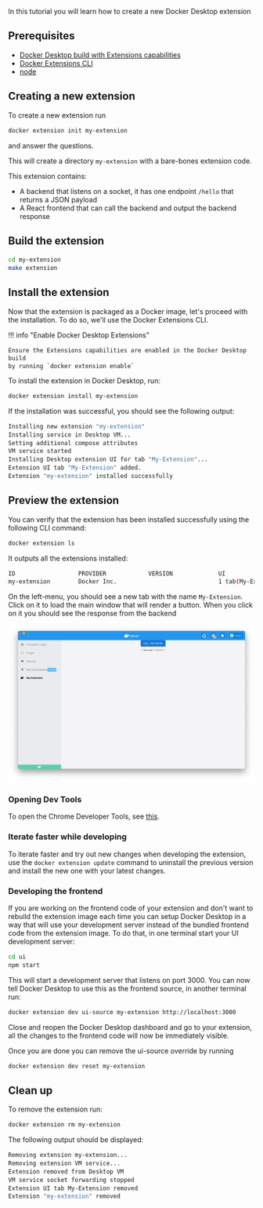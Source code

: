 In this tutorial you will learn how to create a new Docker Desktop extension

## Prerequisites

- [Docker Desktop build with Extensions capabilities](https://github.com/docker/desktop-extension-samples/releases/)
- [Docker Extensions CLI](https://github.com/docker/desktop-extension-samples/releases/)
- [node](https://nodejs.org)

## Creating a new extension

To create a new extension run

```bash
docker extension init my-extension
```

and answer the questions.

This will create a directory `my-extension` with a bare-bones extension code.

This extension contains:

- A backend that listens on a socket, it has one endpoint `/hello` that returns
  a JSON payload
- A React frontend that can call the backend and output the backend response

## Build the extension

```bash
cd my-extension
make extension
```

## Install the extension

Now that the extension is packaged as a Docker image, let's proceed with the
installation. To do so, we'll use the Docker Extensions CLI.

!!! info "Enable Docker Desktop Extensions"

    Ensure the Extensions capabilities are enabled in the Docker Desktop build
    by running `docker extension enable`

To install the extension in Docker Desktop, run:

```bash
docker extension install my-extension
```

If the installation was successful, you should see the following output:

```bash
Installing new extension "my-extension"
Installing service in Desktop VM...
Setting additional compose attributes
VM service started
Installing Desktop extension UI for tab "My-Extension"...
Extension UI tab "My-Extension" added.
Extension "my-extension" installed successfully
```

## Preview the extension

You can verify that the extension has been installed successfully using the
following CLI command:

```bash
docker extension ls
```

It outputs all the extensions installed:

```bash
ID                  PROVIDER            VERSION             UI                    VM                  HOST
my-extension        Docker Inc.                             1 tab(My-Extension)   Running(1)          -
```

On the left-menu, you should see a new tab with the name `My-Extension`. Click
on it to load the main window that will render a button. When you click on it
you should see the response from the backend

![UI Extension](images/initialized-extension.png)

### Opening Dev Tools

To open the Chrome Developer Tools, see [this](../../dev/overview).

### Iterate faster while developing

To iterate faster and try out new changes when developing the extension, use the `docker extension update` command to uninstall the previous version and install the new one with your latest changes.

### Developing the frontend

If you are working on the frontend code of your extension and don't want to
rebuild the extension image each time you can setup Docker Desktop in a way
that will use your development server instead of the bundled frontend code from
the extension image. To do that, in one terminal start your UI development
server:

```bash
cd ui
npm start
```

This will start a development server that listens on port 3000. You can now tell
Docker Desktop to use this as the frontend source, in another terminal run:

```bash
docker extension dev ui-source my-extension http://localhost:3000
```

Close and reopen the Docker Desktop dashboard and go to your extension, all the
changes to the frontend code will now be immediately visible.

Once you are done you can remove the ui-source override by running

```bash
docker extension dev reset my-extension
```


## Clean up

To remove the extension run:

```bash
docker extension rm my-extension
```

The following output should be displayed:

```bash
Removing extension my-extension...
Removing extension VM service...
Extension removed from Desktop VM
VM service socket forwarding stopped
Extension UI tab My-Extension removed
Extension "my-extension" removed
```
